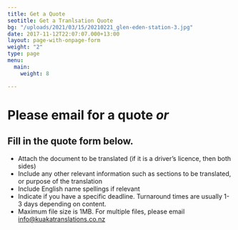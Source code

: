 ```yaml
---
title: Get a Quote
seotitle: Get a Tranlsation Quote
bg: "/uploads/2021/03/15/20210221_glen-eden-station-3.jpg"
date: 2017-11-12T22:07:07.000+13:00
layout: page-with-onpage-form
weight: "2"
type: page
menu:
  main:
    weight: 8

---
```

# Please email for a quote _or_

## Fill in the quote form below.

* Attach the document to be translated (if it is a driver’s licence, then both sides)
* Include any other relevant information such as sections to be translated, or purpose of the translation
* Include English name spellings if relevant
* Indicate if you have a specific deadline. Turnaround times are usually 1-3 days depending on content.
* Maximum file size is 1MB. For multiple files, please email info@kuakatranslations.co.nz